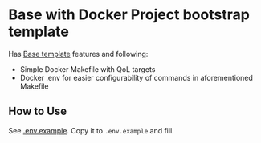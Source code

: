 # Base with Docker Project bootstrap template
Has [Base template](https://github.com/dsOmega-bootstrap/Base.bootstrap) features and following:
- Simple Docker Makefile with QoL targets
- Docker .env for easier configurability of commands in aforementioned Makefile

## How to Use
See [.env.example](./.env.example). Copy it to `.env.example` and fill.

